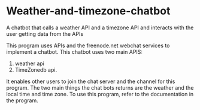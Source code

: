 # Weather-and-timezone-chatbot
A chatbot that calls a weather API and a timezone API and interacts with the user getting data from the APIs

This program uses APIs and the freenode.net webchat services to implement a chatbot. 
This chatbot uses two main APIS: 
1. weather api
2. TimeZonedb api. 

It enables other users to join the chat server and the channel for this program. The two main things the chat bots returns are the weather and the local time and time zone. To use this program, refer to the documentation in the program.
